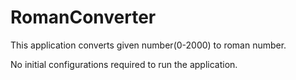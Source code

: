 # RomanConverter

This application converts given number(0-2000) to roman number. 

No initial configurations required to run the application.
